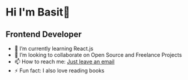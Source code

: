 # Hi I'm Basit👋

## Frontend Developer


- 🌱 I’m currently learning React.js
- 👯 I’m looking to collaborate on Open Source and Freelance Projects
- 📫 How to reach me: [Just leave an email](mailto:basitalikorai7@gmail.com)
- ⚡ Fun fact: I also love reading books
